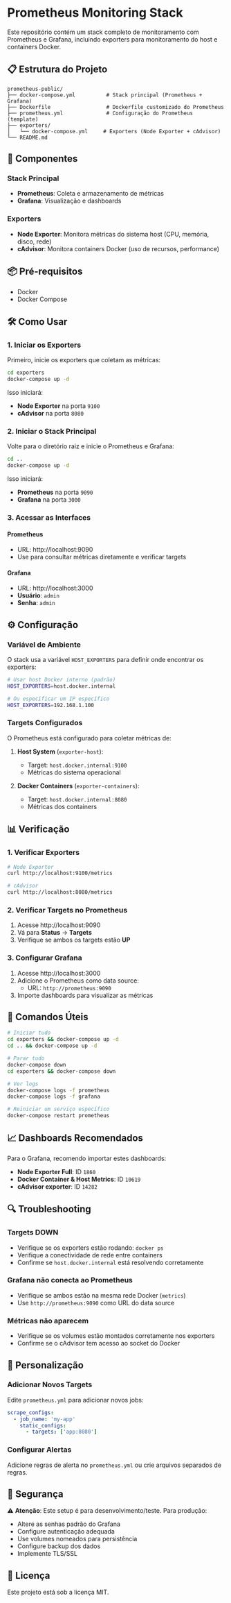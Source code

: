 # Prometheus Monitoring Stack

Este repositório contém um stack completo de monitoramento com Prometheus e Grafana, incluindo exporters para monitoramento do host e containers Docker.

## 📋 Estrutura do Projeto

```
prometheus-public/
├── docker-compose.yml          # Stack principal (Prometheus + Grafana)
├── Dockerfile                  # Dockerfile customizado do Prometheus
├── prometheus.yml              # Configuração do Prometheus (template)
├── exporters/
│   └── docker-compose.yml     # Exporters (Node Exporter + cAdvisor)
└── README.md
```

## 🚀 Componentes

### Stack Principal

- **Prometheus**: Coleta e armazenamento de métricas
- **Grafana**: Visualização e dashboards

### Exporters

- **Node Exporter**: Monitora métricas do sistema host (CPU, memória, disco, rede)
- **cAdvisor**: Monitora containers Docker (uso de recursos, performance)

## 📦 Pré-requisitos

- Docker
- Docker Compose

## 🛠️ Como Usar

### 1. Iniciar os Exporters

Primeiro, inicie os exporters que coletam as métricas:

```bash
cd exporters
docker-compose up -d
```

Isso iniciará:

- **Node Exporter** na porta `9100`
- **cAdvisor** na porta `8080`

### 2. Iniciar o Stack Principal

Volte para o diretório raiz e inicie o Prometheus e Grafana:

```bash
cd ..
docker-compose up -d
```

Isso iniciará:

- **Prometheus** na porta `9090`
- **Grafana** na porta `3000`

### 3. Acessar as Interfaces

#### Prometheus

- URL: http://localhost:9090
- Use para consultar métricas diretamente e verificar targets

#### Grafana

- URL: http://localhost:3000
- **Usuário**: `admin`
- **Senha**: `admin`

## ⚙️ Configuração

### Variável de Ambiente

O stack usa a variável `HOST_EXPORTERS` para definir onde encontrar os exporters:

```bash
# Usar host Docker interno (padrão)
HOST_EXPORTERS=host.docker.internal

# Ou especificar um IP específico
HOST_EXPORTERS=192.168.1.100
```

### Targets Configurados

O Prometheus está configurado para coletar métricas de:

1. **Host System** (`exporter-host`):
   - Target: `host.docker.internal:9100`
   - Métricas do sistema operacional

2. **Docker Containers** (`exporter-containers`):
   - Target: `host.docker.internal:8080`
   - Métricas dos containers

## 📊 Verificação

### 1. Verificar Exporters

```bash
# Node Exporter
curl http://localhost:9100/metrics

# cAdvisor
curl http://localhost:8080/metrics
```

### 2. Verificar Targets no Prometheus

1. Acesse http://localhost:9090
2. Vá para **Status** → **Targets**
3. Verifique se ambos os targets estão **UP**

### 3. Configurar Grafana

1. Acesse http://localhost:3000
2. Adicione o Prometheus como data source:
   - URL: `http://prometheus:9090`
3. Importe dashboards para visualizar as métricas

## 🔧 Comandos Úteis

```bash
# Iniciar tudo
cd exporters && docker-compose up -d
cd .. && docker-compose up -d

# Parar tudo
docker-compose down
cd exporters && docker-compose down

# Ver logs
docker-compose logs -f prometheus
docker-compose logs -f grafana

# Reiniciar um serviço específico
docker-compose restart prometheus
```

## 📈 Dashboards Recomendados

Para o Grafana, recomendo importar estes dashboards:

- **Node Exporter Full**: ID `1860`
- **Docker Container & Host Metrics**: ID `10619`
- **cAdvisor exporter**: ID `14282`

## 🔍 Troubleshooting

### Targets DOWN
- Verifique se os exporters estão rodando: `docker ps`
- Verifique a conectividade de rede entre containers
- Confirme se `host.docker.internal` está resolvendo corretamente

### Grafana não conecta ao Prometheus
- Verifique se ambos estão na mesma rede Docker (`metrics`)
- Use `http://prometheus:9090` como URL do data source

### Métricas não aparecem
- Verifique se os volumes estão montados corretamente nos exporters
- Confirme se o cAdvisor tem acesso ao socket do Docker

## 📝 Personalização

### Adicionar Novos Targets

Edite `prometheus.yml` para adicionar novos jobs:

```yaml
scrape_configs:
  - job_name: 'my-app'
    static_configs:
      - targets: ['app:8080']
```

### Configurar Alertas

Adicione regras de alerta no `prometheus.yml` ou crie arquivos separados de regras.

## 🔐 Segurança

⚠️ **Atenção**: Este setup é para desenvolvimento/teste. Para produção:

- Altere as senhas padrão do Grafana
- Configure autenticação adequada
- Use volumes nomeados para persistência
- Configure backup dos dados
- Implemente TLS/SSL

## 📄 Licença

Este projeto está sob a licença MIT.